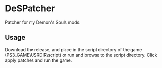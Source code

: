 # DeSPatcher

Patcher for my Demon's Souls mods.

## Usage

Download the release, and place in the script directory of the game (PS3_GAME\USRDIR\script) or run and browse to the script directory. Click apply patches and run the game. 
